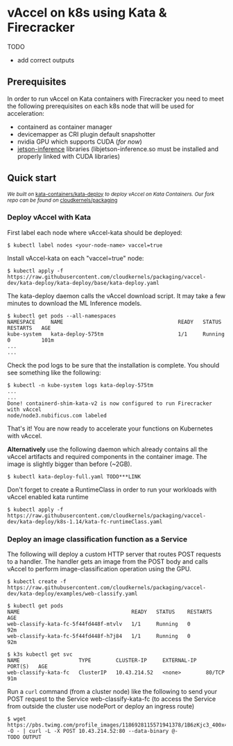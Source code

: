 # vAccel on k8s using Kata & Firecracker

TODO
- add correct outputs

## Prerequisites

In order to run vAccel on Kata containers with Firecracker you need to meet the following prerequisites on each k8s node that will be used for acceleration:

- containerd as container manager
- devicemapper as CRI plugin default snapshotter
- nvidia GPU which supports CUDA (*for now*)
- [jetson-inference](https://github.com/dusty-nv/jetson-inference) libraries (libjetson-inference.so must be installed and properly linked with CUDA libraries)


## Quick start
<sup>*We built on* [kata-containers/kata-deploy](https://github.com/kata-containers/packaging/tree/master/kata-deploy) *to deploy vAccel on Kata Containers. Our fork repo can be found on* [cloudkernels/packaging](https://github.com/cloudkernels/packaging/tree/vaccel-dev)</sub>

### Deploy vAccel with Kata

First label each node where vAccel-kata should be deployed:

```
$ kubectl label nodes <your-node-name> vaccel=true
```

Install vAccel-kata on each "vaccel=true" node:

```
$ kubectl apply -f https://raw.githubusercontent.com/cloudkernels/packaging/vaccel-dev/kata-deploy/kata-deploy/base/kata-deploy.yaml 
```

The kata-deploy daemon calls the vAccel download script. It may take a few minutes to download the ML Inference models.

```
$ kubectl get pods --all-namespaces
NAMESPACE     NAME                                     READY   STATUS      RESTARTS   AGE
kube-system   kata-deploy-575tm                        1/1     Running     0          101m
...
...
```
Check the pod logs to be sure that the installation is complete. You should see something like the following:
```
$ kubectl -n kube-system logs kata-deploy-575tm
...
...
Done! containerd-shim-kata-v2 is now configured to run Firecracker with vAccel
node/node3.nubificus.com labeled
```
That's it! You are now ready to accelerate your functions on Kubernetes with vAccel.

**Alternatively** use the following daemon which already contains all the vAccel artifacts and required components in the container image. The image is slightly bigger than before (~2GB).

```
$ kubectl kata-deploy-full.yaml TODO***LINK
```

Don't forget to create a RuntimeClass in order to run your workloads with vAccel enabled kata runtime

```
$ kubectl apply -f https://raw.githubusercontent.com/cloudkernels/packaging/vaccel-dev/kata-deploy/k8s-1.14/kata-fc-runtimeClass.yaml
```

### Deploy an image classification function as a Service

The following will deploy a custom HTTP server that routes POST requests to a handler. The handler gets an image from the POST body and calls vAccel to perform image-classification operation using the GPU.

```
$ kubectl create -f https://raw.githubusercontent.com/cloudkernels/packaging/vaccel-dev/kata-deploy/examples/web-classify.yaml
```
```
$ kubectl get pods
NAME                                    READY   STATUS    RESTARTS   AGE
web-classify-kata-fc-5f44fd448f-mtvlv   1/1     Running   0          92m
web-classify-kata-fc-5f44fd448f-h7j84   1/1     Running   0          92m

$ k3s kubectl get svc                  
NAME                   TYPE        CLUSTER-IP     EXTERNAL-IP   PORT(S)   AGE
web-classify-kata-fc   ClusterIP   10.43.214.52   <none>        80/TCP    91m
```

Run a `curl` command (from a cluster node) like the following to send your POST request to the Service web-classify-kata-fc (to access the Service from outside the cluster use nodePort or deploy an ingress route)

```
$ wget https://pbs.twimg.com/profile_images/1186928115571941378/1B6zKjc3_400x400.jpg -O - | curl -L -X POST 10.43.214.52:80 --data-binary @-
TODO OUTPUT
```

